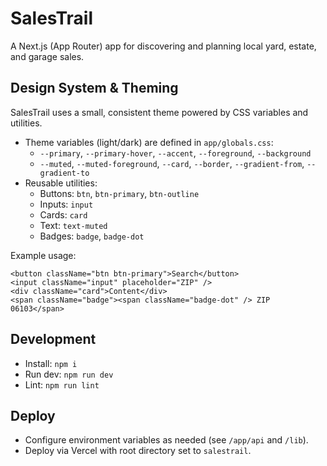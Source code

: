 # SalesTrail

A Next.js (App Router) app for discovering and planning local yard, estate, and garage sales.

## Design System & Theming

SalesTrail uses a small, consistent theme powered by CSS variables and utilities.

- Theme variables (light/dark) are defined in `app/globals.css`:
  - `--primary`, `--primary-hover`, `--accent`, `--foreground`, `--background`
  - `--muted`, `--muted-foreground`, `--card`, `--border`, `--gradient-from`, `--gradient-to`
- Reusable utilities:
  - Buttons: `btn`, `btn-primary`, `btn-outline`
  - Inputs: `input`
  - Cards: `card`
  - Text: `text-muted`
  - Badges: `badge`, `badge-dot`

Example usage:

```tsx
<button className="btn btn-primary">Search</button>
<input className="input" placeholder="ZIP" />
<div className="card">Content</div>
<span className="badge"><span className="badge-dot" /> ZIP 06103</span>
```

## Development

- Install: `npm i`
- Run dev: `npm run dev`
- Lint: `npm run lint`

## Deploy

- Configure environment variables as needed (see `/app/api` and `/lib`).
- Deploy via Vercel with root directory set to `salestrail`.
